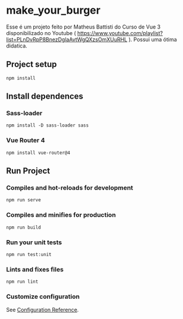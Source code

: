 # make_your_burger

Esse é um projeto feito por Matheus Battisti do Curso de Vue 3 disponibilizado no Youtube ( https://www.youtube.com/playlist?list=PLnDvRpP8BnezDglaAvtWgQXzsOmXUuRHL ). Possui uma ótima didatica.

## Project setup
```
npm install
```

## Install dependences

### Sass-loader
```
npm install -D sass-loader sass
```

### Vue Router 4
```
npm install vue-router@4
```

## Run Project

### Compiles and hot-reloads for development
```
npm run serve
```

### Compiles and minifies for production
```
npm run build
```

### Run your unit tests
```
npm run test:unit
```

### Lints and fixes files
```
npm run lint
```

### Customize configuration
See [Configuration Reference](https://cli.vuejs.org/config/).
